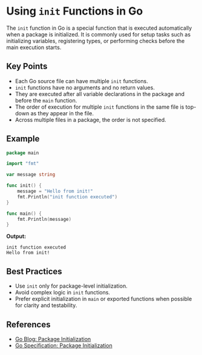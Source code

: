 # Using `init` Functions in Go

The `init` function in Go is a special function that is executed automatically when a package is initialized. It is commonly used for setup tasks such as initializing variables, registering types, or performing checks before the main execution starts.

## Key Points

- Each Go source file can have multiple `init` functions.
- `init` functions have no arguments and no return values.
- They are executed after all variable declarations in the package and before the `main` function.
- The order of execution for multiple `init` functions in the same file is top-down as they appear in the file.
- Across multiple files in a package, the order is not specified.

## Example

```go
package main

import "fmt"

var message string

func init() {
    message = "Hello from init!"
    fmt.Println("init function executed")
}

func main() {
    fmt.Println(message)
}
```

**Output:**
```
init function executed
Hello from init!
```

## Best Practices

- Use `init` only for package-level initialization.
- Avoid complex logic in `init` functions.
- Prefer explicit initialization in `main` or exported functions when possible for clarity and testability.

## References

- [Go Blog: Package Initialization](https://blog.golang.org/init)
- [Go Specification: Package Initialization](https://golang.org/ref/spec#Package_initialization)